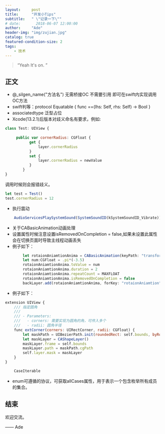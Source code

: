 ```yaml
---
layout:     post
title:      "开发小Tips"
subtitle:   " \"记录一下\""
# date:       2018-06-07 12:00:00
author:     "Ade"
header-img: "img/zujian.jpg"
catalog: true
featured-condition-size: 2
tags:
    - 技术
---
```


> “Yeah It's on. ”


## 正文
*  @_silgen_name("方法名") 无需桥接OC 不需要引用 即可在swift内实现调用OC方法
*  swift判等：protocol Equatable {
    func ==(lhs: Self, rhs: Self) -> Bool
}
*  associatedtype 泛型占位
*  Xcode(13.2.1)后版本对歧义命名有要求，例如:
```js
class Test: UIView {
	
     public var cornerRadius: CGFloat {
           get {
               layer.cornerRadius
           }
           set {
               layer.cornerRadius = newValue
           }
        }
}
```
调用时候则会报错歧义。
```js
let test = Test()
test.cornerRadius = 12
```
*  执行震动
```js
	AudioServicesPlaySystemSound(SystemSoundID(kSystemSoundID_Vibrate))
```
*  关于CABasicAnimation动画处理
*  设置属性时候注意设置isRemovedOnCompletion = false,如果未设置此属性会在切换页面时导致主线程动画丢失
*  例子如下：
```js
	    let rotaionAniamtionAnima = CABasicAnimation(keyPath: "transform.rotation.z")
        let num:CGFloat = .pi*(-3.5)
        rotaionAniamtionAnima.toValue = num
        rotaionAniamtionAnima.duration = 2
        rotaionAniamtionAnima.repeatCount = MAXFLOAT
        rotaionAniamtionAnima.isRemovedOnCompletion = false
        backLayer.add(rotaionAniamtionAnima, forKey: "rotaionAniamtion")
```
*  例子如下：
```js
extension UIView {
    /// 指定圆角
    ///
    /// - Parameters:
    ///   - corners: 需要实现为圆角的角，可传入多个
    ///   - radii: 圆角半径
    func extCorner(corners: UIRectCorner, radii: CGFloat) {
        let maskPath = UIBezierPath.init(roundedRect: self.bounds, byRoundingCorners: corners, cornerRadii: CGSize(width: radii, height: radii))
        let maskLayer = CAShapeLayer()
        maskLayer.frame = self.bounds
        maskLayer.path = maskPath.cgPath
        self.layer.mask = maskLayer
    }
}
```

```js
	CaseIterable
```
*  enum可遵循的协议，可获取allCases属性，用于表示一个包含枚举所有成员的集合。

## 结束

欢迎交流。

—— Ade 


